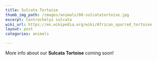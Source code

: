 ```yaml
---
title: Sulcata Tortoise
thumb_img_path: /images/animals/00-sulcatatortoise.jpg
excerpt: Centrochelys sulcata
wiki_url: https://en.wikipedia.org/wiki/African_spurred_tortoise
layout: post
categories: animals

---
```


More info about our **Sulcata Tortoise** coming soon!
